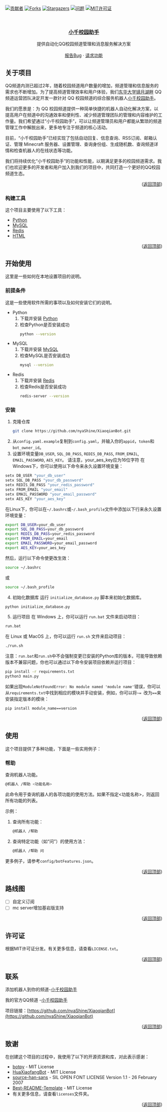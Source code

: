 [![贡献者][contributors-shield]][contributors-url]
[![Forks][forks-shield]][forks-url]
[![Stargazers][stars-shield]][stars-url]
[![问题][issues-shield]][issues-url]
[![MIT许可证][license-shield]][license-url]

<br />
<div align="center">
  <h3 align="center"><a href="https://qun.qq.com/qunpro/robot/share?robot_appid=102057268">小千校园助手</a></h3>

  <p align="center">
    提供自动化QQ校园频道管理和消息服务解决方案
    <br />
    <br />
    <a href="https://github.com/nyaShine/XiaoqianBot/issues">报告Bug</a>
    ·
    <a href="https://github.com/nyaShine/XiaoqianBot/issues">请求功能</a>
  </p>
</div>

## 关于项目
QQ频道内测已超过2年，随着校园频道用户数量的增加，频道管理和信息服务的需求也不断增加。为了提高频道管理效率和用户体验，我们[东华大学镜月湖畔](https://pd.qq.com/s/25z4gtfil) QQ 频道运营团队决定开发一款针对 QQ 校园频道的综合服务机器人[小千校园助手](https://qun.qq.com/qunpro/robot/share?robot_appid=102057268)。

我们的愿景是：为 QQ 校园频道提供一种简单快捷的机器人自动化解决方案，以提高用户在频道中的沟通效率和便利性、减少频道管理团队的管理和内容维护的工作量。我们希望通过“小千校园助手”，可以让频道管理员和用户都能从繁琐的频道管理工作中解脱出来，更多地专注于频道的核心活动。

目前，“小千校园助手”已经实现了包括自动回复、信息查询、RSS订阅、邮箱认证、管理 Minecraft 服务器、设置管理、查询身份组、生成随机数、查询频道详情和检查机器人的在线状态等功能。

我们将持续优化“小千校园助手”的功能和性能，以期满足更多的校园频道需求。我们也欢迎更多的开发者和用户加入到我们的项目中，共同打造一个更好的QQ校园频道生态。

<p align="right">(<a href="#readme-top">返回顶部</a>)</p>

### 构建工具

这个项目主要使用了以下工具：

* [Python](https://www.python.org/)
* [MySQL](https://www.mysql.com/)
* [Redis](https://redis.io/)
* [HTML](https://developer.mozilla.org/zh-CN/docs/Web/HTML)

<p align="right">(<a href="#readme-top">返回顶部</a>)</p>

## 开始使用

这里是一些如何在本地设置项目的说明。

### 前提条件

这是一些使用软件所需的事项以及如何安装它们的说明。
* Python
  1. 下载并安装 [Python](https://www.python.org/downloads/)
  2. 检查Python是否安装成功
     ```sh
     python --version
     ```
* MySQL
  1. 下载并安装 [MySQL](https://dev.mysql.com/downloads/installer/)
  2. 检查MySQL是否安装成功
     ```sh
     mysql --version
     ```
* Redis
  1. 下载并安装 [Redis](https://redis.io/download)
  2. 检查Redis是否安装成功
     ```sh
     redis-server --version
     ```

### 安装

1. 克隆仓库
   ```sh
   git clone https://github.com/nyaShine/XiaoqianBot.git
   ```
2. 从`config.yaml.example`复制到`config.yaml`，并输入你的`appid`，`token`和`bot_owner_id`。
3. 设置环境变量`DB_USER`, `SQL_DB_PASS`, `REDIS_DB_PASS`, `FROM_EMAIL`, `EMAIL_PASSWORD`, `AES_KEY`。
请注意，your_aes_key应为16位字符
在Windows下，你可以使用以下命令来永久设置环境变量：

```cmd
setx DB_USER "your_db_user"
setx SQL_DB_PASS "your_db_password"
setx REDIS_DB_PASS "your_redis_password"
setx FROM_EMAIL "your_email"
setx EMAIL_PASSWORD "your_email_password"
setx AES_KEY "your_aes_key"
```

在Linux下，你可以在`~/.bashrc`或`~/.bash_profile`文件中添加以下行来永久设置环境变量：

```bash
export DB_USER=your_db_user
export SQL_DB_PASS=your_db_password
export REDIS_DB_PASS=your_redis_password
export FROM_EMAIL=your_email
export EMAIL_PASSWORD=your_email_password
export AES_KEY=your_aes_key
```

然后，运行以下命令使更改生效：

```bash
source ~/.bashrc
```

或

```bash
source ~/.bash_profile
```

4. 初始化数据库
运行 `initialize_database.py` 脚本来初始化数据库。
```sh
python initialize_database.py
```

5. 运行项目
在 Windows 上，你可以运行 `run.bat` 文件来启动项目：
```cmd
run.bat
```
在 Linux 或 MacOS 上，你可以运行 `run.sh` 文件来启动项目：
```sh
./run.sh
```

注意：`run.bat`和`run.sh`中不会强制变更已安装的Python库的版本，可能导致依赖版本不兼容问题，你也可以通过以下命令安装项目依赖并运行项目：
```sh
pip install -r requirements.txt
python3 main.py
```

如果出现`ModuleNotFoundError: No module named 'module name'`错误，你可以从`requirements.txt`中找到相应的模块并手动安装，例如，你可以将`~= `改为`==`来安装指定版本的模块：
```sh
pip install module_name==version
```

<p align="right">(<a href="#readme-top">返回顶部</a>)</p>

## 使用

这个项目提供了多种功能，下面是一些实用例子：

### 帮助

查询机器人功能。

```sh
@机器人 /帮助 <功能名称>
```

此命令用于查询机器人的各项功能的使用方法。如果不指定<功能名称>，则返回所有功能的列表。

示例：

1. 查询所有功能：
   ```sh
   @机器人 /帮助
   ```
2. 查询特定功能（如“问”）的使用方法：
   ```sh
   @机器人 /帮助 问
   ```

更多例子，请参考`config/botFeatures.json`。

<p align="right">(<a href="#readme-top">返回顶部</a>)</p>

## 路线图

- [ ] 自定义订阅
- [ ] mc server增加基岩版支持

<p align="right">(<a href="#readme-top">返回顶部</a>)</p>

## 许可证

根据MIT许可证分发。有关更多信息，请查看`LICENSE.txt`。

<p align="right">(<a href="#readme-top">返回顶部</a>)</p>

## 联系
添加机器人到你的频道-[小千校园助手](https://qun.qq.com/qunpro/robot/share?robot_appid=102057268)

我的官方QQ频道 -[小千校园助手](https://pd.qq.com/s/1c5kb9o9x)

项目链接：[https://github.com/nyaShine/XiaoqianBot](https://github.com/nyaShine/XiaoqianBot)

<p align="right">(<a href="#readme-top">返回顶部</a>)</p>

## 致谢
在创建这个项目的过程中，我使用了以下的开源资源和库，对此表示感谢：
* [botpy](https://github.com/tencent-connect/botpy) - MIT License
* [HuaXiaofangBot](https://github.com/nyaShine/HuaXiaofangBot) - MIT License
* [source-han-sans](https://github.com/adobe-fonts/source-han-sans) - SIL OPEN FONT LICENSE Version 1.1 - 26 February 2007
* [Best-README-Template](https://github.com/othneildrew/Best-README-Template) - MIT License
* 有关更多信息，请查看`licenses`文件夹。

<p align="right">(<a href="#readme-top">返回顶部</a>)</p>

[contributors-shield]: https://img.shields.io/github/contributors/nyaShine/XiaoqianBot.svg?style=for-the-badge
[contributors-url]: https://github.com/nyaShine/XiaoqianBot/graphs/contributors
[forks-shield]: https://img.shields.io/github/forks/nyaShine/XiaoqianBot.svg?style=for-the-badge
[forks-url]: https://github.com/nyaShine/XiaoqianBot/network/members
[stars-shield]: https://img.shields.io/github/stars/nyaShine/XiaoqianBot.svg?style=for-the-badge
[stars-url]: https://github.com/nyaShine/XiaoqianBot/stargazers
[issues-shield]: https://img.shields.io/github/issues/nyaShine/XiaoqianBot.svg?style=for-the-badge
[issues-url]: https://github.com/nyaShine/XiaoqianBot/issues
[license-shield]: https://img.shields.io/github/license/nyaShine/XiaoqianBot.svg?style=for-the-badge
[license-url]: https://github.com/nyaShine/XiaoqianBot/blob/main/LICENSE
